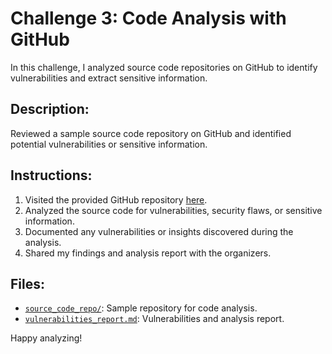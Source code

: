 # Challenge 3: Code Analysis with GitHub

In this challenge, I analyzed source code repositories on GitHub to identify vulnerabilities and extract sensitive information.

## Description:
Reviewed a sample source code repository on GitHub and identified potential vulnerabilities or sensitive information.

## Instructions:
1. Visited the provided GitHub repository [here](link-to-github-repo).
2. Analyzed the source code for vulnerabilities, security flaws, or sensitive information.
3. Documented any vulnerabilities or insights discovered during the analysis.
4. Shared my findings and analysis report with the organizers.

## Files:
- [`source_code_repo/`](https://github.com/Paras231198/CaptureTheFlag_Portfolio/tree/main/Challenge_3_GitHub/source_code_repo): Sample repository for code analysis.
- [`vulnerabilities_report.md`](https://github.com/Paras231198/CaptureTheFlag_Portfolio/blob/main/Challenge_3_GitHub/vulnerabilities_report.md): Vulnerabilities and analysis report.

Happy analyzing!
